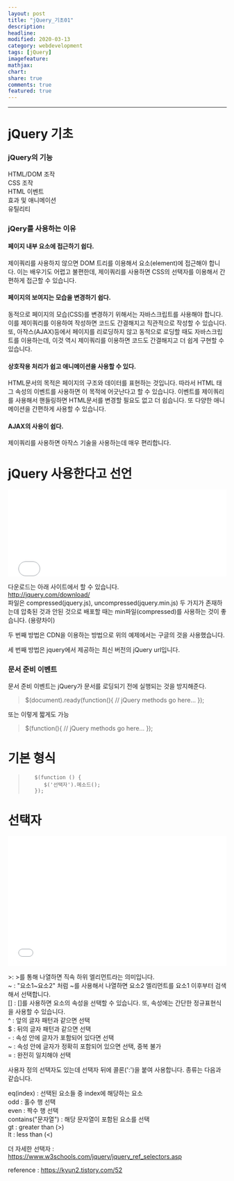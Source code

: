 ```yaml
---
layout: post
title: "jQuery_기초01"
description:
headline:
modified: 2020-03-13
category: webdevelopment
tags: [jQuery]
imagefeature:
mathjax:
chart:
share: true
comments: true
featured: true
---
```


---

# jQuery 기초

### jQuery의 기능

HTML/DOM 조작  
CSS 조작  
HTML 이벤트  
효과 및 애니메이션  
유틸리티

### jQery를 사용하는 이유

#### 페이지 내부 요소에 접근하기 쉽다.

제이쿼리를 사용하지 않으면 DOM 트리를 이용해서 요소(element)에 접근해야 합니다. 이는 배우기도 어렵고 불편한데, 제이쿼리를 사용하면 CSS의 선택자를 이용해서 간편하게 접근할 수 있습니다.

#### 페이지의 보여지는 모습을 변경하기 쉽다.

동적으로 페이지의 모습(CSS)를 변경하기 위해서는 자바스크립트를 사용해야 합니다. 이를 제이쿼리를 이용하여 작성하면 코드도 간결해지고 직관적으로 작성할 수 있습니다.
또, 아작스(AJAX)등에서 페이지를 리로딩하지 않고 동적으로 로딩할 때도 자바스크립트를 이용하는데, 이것 역시 제이쿼리를 이용하면 코드도 간결해지고 더 쉽게 구현할 수 있습니다.

#### 상호작용 처리가 쉽고 애니메이션을 사용할 수 있다.

HTML문서의 목적은 페이지의 구조와 데이터를 표현하는 것입니다. 따라서 HTML 태그 속성의 이벤트를 사용하면 이 목적에 어긋난다고 할 수 있습니다. 이벤트를 제이쿼리를 사용해서 핸들링하면 HTML문서를 변경할 필요도 없고 더 쉽습니다.
또 다양한 애니메이션을 간편하게 사용할 수 있습니다.

#### AJAX의 사용이 쉽다.

제이쿼리를 사용하면 아작스 기술을 사용하는데 매우 편리합니다.

# jQuery 사용한다고 선언

<div class="code">
<iframe width="100%" height="200" src="//jsfiddle.net/lsh58/1kthzqxu/embedded/html/dark/" allowfullscreen="allowfullscreen" allowpaymentrequest frameborder="0"></iframe>
</div>
  
  
다운로드는 아래 사이트에서 할 수 있습니다.  
<http://jquery.com/download/>  
파일은 compressed(jquery.js), uncompressed(jquery.min.js) 두 가지가 존재하는데 압축된 것과 안된 것으로 배포할 때는 min파일(compressed)를 사용하는 것이 좋습니다. (용량차이)

두 번째 방법은 CDN을 이용하는 방법으로 위의 예제에서는 구글의 것을 사용했습니다.

세 번째 방법은 jquery에서 제공하는 최신 버전의 jQuery url입니다.

### 문서 준비 이벤트

문서 준비 이벤트는 jQuery가 문서를 로딩되기 전에 실행되는 것을 방지해준다.

> \$(document).ready(function(){
> // jQuery methods go here...
> });

또는 이렇게 짧게도 가능

> \$(function(){
> // jQuery methods go here...
> });
# 기본 형식
>        $(function () {  
>           $('선택자').메소드();  
>        });  

# 선택자

<div class="code">
<iframe width="100%" height="300" src="//jsfiddle.net/lsh58/1kthzqxu/3/embedded/js/dark/" allowfullscreen="allowfullscreen" allowpaymentrequest frameborder="0"></iframe>
</div>
  
  
<span class="orange">></span>: >를 통해 나열하면 직속 하위 엘리먼트라는 의미입니다.  
<span class="orange">~</span> : "요소1~요소2" 처럼 ~를 사용해서 나열하면 요소2 엘리먼트를 요소1 이후부터 검색해서 선택합니다.  
<span class="orange">[]</span> : []를 사용하면 요소의 속성을 선택할 수 있습니다. 또, 속성에는 간단한 정규표현식을 사용할 수 있습니다.  
<span class="orange">^</span> : 앞의 글자 패턴과 같으면 선택  
<span class="orange">\$</span> : 뒤의 글자 패턴과 같으면 선택  
<span class="orange">-</span> : 속성 안에 글자가 포함되어 있다면 선택  
<span class="orange">~</span> : 속성 안에 글자가 정확히 포함되어 있으면 선택, 중복 불가  
<span class="orange">=</span> : 완전히 일치해야 선택

사용자 정의 선택자도 있는데 선택자 뒤에 콜론(':')을 붙여 사용합니다. 종류는 다음과 같습니다.

<span class="orange">eq(index)</span> : 선택된 요소들 중 index에 해당하는 요소  
<span class="orange">odd</span> : 홀수 행 선택  
<span class="orange">even</span> : 짝수 행 선택  
<span class="orange">contains("문자열")</span> : 해당 문자열이 포함된 요소를 선택  
<span class="orange">gt</span> : greater than (>)  
<span class="orange">lt</span> : less than (<)

더 자세한 선택자 : <https://www.w3schools.com/jquery/jquery_ref_selectors.asp>






reference : <https://kyun2.tistory.com/52>
